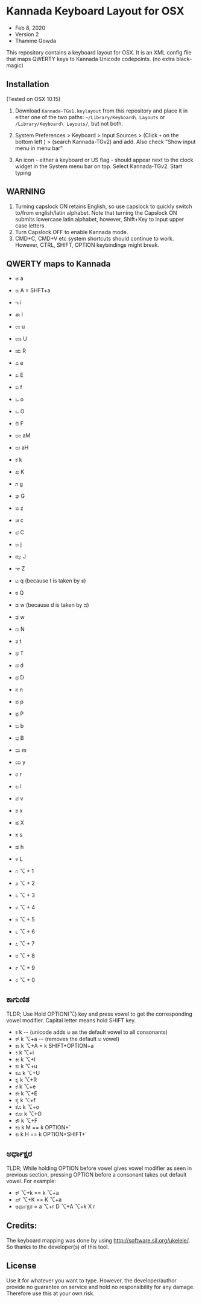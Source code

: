 # Kannada Keyboard Layout for OSX

- Feb 8, 2020
- Version 2
- Thamme Gowda

This repository contains a keyboard layout for OSX. It is an XML config file that maps QWERTY keys to Kannada Unicode codepoints. (no extra black-magic)

## Installation
(Tested on OSX 10.15)
1. Download `Kannada-TGv1.keylayout` from this repository and place it in either one of the two paths: `~/Library/Keyboard\ Layouts` or `/Library/Keyboard\ Layouts/`, but not both.
2. System Preferences > Keyboard > Input Sources > (Click `+` on the bottom left ) > (search Kannada-TGv2) and add. Also check "Show input menu in menu bar"

3. An icon - either a keyboard or US flag - should appear next to the clock widget in the System menu bar on top. Select Kannada-TGv2. Start typing

## WARNING
1. Turning capslock ON retains English, so use capslock to quickly switch to/from english/latin alphabet. Note that turning the Capslock ON submits lowercase latin alphabet, however, Shift+Key to input upper case letters.
2. Turn Capslock OFF to enable Kannada mode.
3. CMD+C, CMD+V etc system shortcuts should continue to work. However, CTRL, SHIFT, OPTION keybindings might break.

## QWERTY maps to Kannada
- ಅ a
- ಅ A = SHFT+a
- ಇ i
- ಈ I
- ಉ u
- ಊ U
- ಋ R
- ಎ e
- ಏ E
- ಐ f
- ಒ o
- ಒ O
- ಔ F
- ಅಂ aM
- ಅಃ aH

- ಕ k
- ಖ K
- ಗ g
- ಘ G
- ಙ z

- ಚ c
- ಛ C
- ಜ j
- ಝ J
- ಞ Z

- ಟ q (because t is taken by ತ)
- ಠ Q
- ಡ w (because d is taken by ದ)
- ಢ w
- ಣ N

- ತ t
- ಥ T
- ದ d
- ಧ D
- ನ n

- ಪ p  
- ಫ P
- ಬ b
- ಭ B
- ಮ m

- ಯ y
- ರ r
- ಲ l
- ವ v
- ಶ x
- ಷ X
- ಸ s
- ಹ h
- ಳ L

- ೧   ⌥ + 1
- ೨   ⌥ + 2
- ೩   ⌥ + 3
- ೪   ⌥ + 4
- ೫   ⌥ + 5
- ೬   ⌥ + 6
- ೭   ⌥ + 7
- ೮   ⌥ + 8
- ೯   ⌥ + 9
- ೦   ⌥ + 0

## ಕಾಗುಣಿತ
TLDR; Use Hold OPTION(⌥) key and press vowel to get the corresponding vowel modifier. Capital letter means hold SHIFT key.
- ಕ  k    -- (unicode adds ಅ as the default vowel to all consonants)
- ಕ್  k ⌥+a -- (removes the default ಅ vowel) 
- ಕಾ k ⌥+A    = k SHIFT+OPTION+a
- ಕಿ k ⌥+i
- ಕೀ k ⌥+I
- ಕು k ⌥+u
- ಕೂ k ⌥+U
-  ಕೃ  k ⌥+R
- ಕೆ  k ⌥+e
- ಕೇ k ⌥+E
- ಕೈ k ⌥+f
- ಕೊ  k ⌥+o
- ಕೋ k ⌥+O
- ಕೌ k ⌥+F
- ಕಂ  k M  == k OPTION+`
-  ಕಃ  k H == k OPTION+SHIFT+`

## ಅರ್ಧಾಕ್ಷರ
TLDR; While holding OPTION before vowel gives vowel modifier as seen in previous section, pressing OPTION before a consonant takes out default vowel.
For example:
-  ಕ್ ⌥+k == k ⌥+a
-  ಖ್ ⌥+K == K ⌥+a
- ಅರ್ಧಾಕ್ಷರ = a ⌥+r D ⌥+A ⌥+k X r

## Credits:
The keyboard mapping was done by using http://software.sil.org/ukelele/. So thanks to the developer(s) of this tool.

## License
Use it for whatever you want to type. However, the developer/author provide no guarantee on service and hold no responsibility for any damage. Therefore use this at your own risk.
